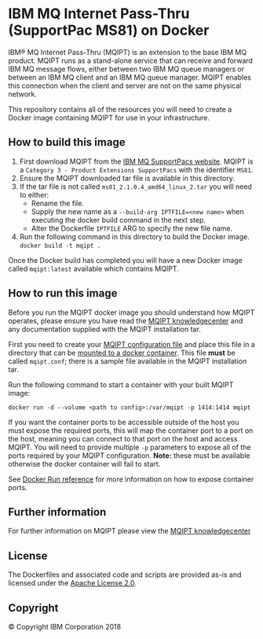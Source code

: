 # IBM MQ Internet Pass-Thru (SupportPac MS81) on Docker

IBM® MQ Internet Pass-Thru (MQIPT) is an extension to the base IBM MQ product. MQIPT runs as a stand-alone service that can receive and forward IBM MQ message flows, either between two IBM MQ queue managers or between an IBM MQ client and an IBM MQ queue manager.
MQIPT enables this connection when the client and server are not on the same physical network.

This repository contains all of the resources you will need to create a Docker image containing MQIPT for use in your infrastructure.

## How to build this image

1. First download MQIPT from the [IBM MQ SupportPacs website](http://www-01.ibm.com/support/docview.wss?rs=171&uid=swg27007198#3). MQIPT is a `Category 3 - Product Extensions SupportPacs` with the identifier `MS81`.
2. Ensure the MQIPT downloaded tar file is available in this directory.
3. If the tar file is not called `ms81_2.1.0.4_amd64_linux_2.tar` you will need to either:
    * Rename the file.
    * Supply the new name as a `--build-arg IPTFILE=<new name>` when executing the docker build command in the next step.
    * Alter the Dockerfile `IPTFILE` ARG to specify the new file name.
4. Run the following command in this directory to build the Docker image. `docker build -t mqipt .`

Once the Docker build has completed you will have a new Docker image called `mqipt:latest` available which contains MQIPT.

## How to run this image

Before you run the MQIPT docker image you should understand how MQIPT operates, please ensure you have read the [MQIPT knowledgecenter](https://www.ibm.com/support/knowledgecenter/en/SSFKSJ_9.0.0/com.ibm.mq.ipt.doc/ipt0000_.htm) and any documentation supplied with the MQIPT installation tar.

First you need to create your [MQIPT configuration file](https://www.ibm.com/support/knowledgecenter/en/SSFKSJ_9.0.0/com.ibm.mq.ipt.doc/ipt2540_.htm) and place this file in a directory that can be [mounted to a docker container](https://docs.docker.com/storage/). This file **must** be called `mqipt.conf`; there is a sample file available in the MQIPT installation tar.

Run the following command to start a container with your built MQIPT image:

`docker run -d --volume <path to config>:/var/mqipt -p 1414:1414 mqipt`

If you want the container ports to be accessible outside of the host you must expose the required ports, this will map the container port to a port on the host, meaning you can connect to that port on the host and access MQIPT. You will need to provide multiple `-p` parameters to expose all of the ports required by your MQIPT configuration. **Note:** these must be available otherwise the docker container will fail to start.

See [Docker Run reference](https://docs.docker.com/engine/reference/run/#expose-incoming-ports) for more information on how to expose container ports.

## Further information

For further information on MQIPT please view the [MQIPT knowledgecenter](https://www.ibm.com/support/knowledgecenter/en/SSFKSJ_9.0.0/com.ibm.mq.ipt.doc/ipt0000_.htm)

## License

The Dockerfiles and associated code and scripts are provided as-is and licensed under the [Apache License 2.0](http://www.apache.org/licenses/LICENSE-2.0.html).

## Copyright

© Copyright IBM Corporation 2018

